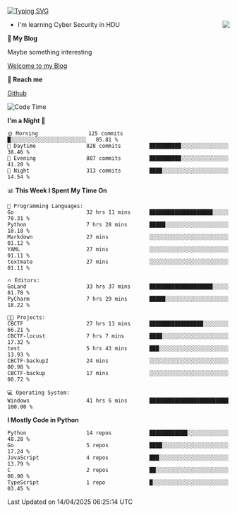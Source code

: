 [![Typing SVG](https://readme-typing-svg.herokuapp.com?font=Fira+Code&pause=1000&random=false&width=450&height=60&lines=Hello+%F0%9F%91%8B%F0%9F%8F%BB;I'm+JBNRZ)](https://git.io/typing-svg)

<a href="#">
  <img align="right" src="https://github-readme-stats.vercel.app/api?username=JBNRZ&show_icons=true&bg_color=15,f2f7fd,E0EAFC" />
</a>

- I'm learning Cyber Security in HDU

 **🌱 My Blog**

Maybe something interesting

[Welcome to my Blog](https://jbnrz.com.cn/)

 **💬 Reach me** 

[Github](https://github.com/JBNRZ)


<!--START_SECTION:waka-->
![Code Time](http://img.shields.io/badge/Code%20Time-1%2C147%20hrs%2046%20mins-blue)

**I'm a Night 🦉** 

```text
🌞 Morning                125 commits         █░░░░░░░░░░░░░░░░░░░░░░░░   05.81 % 
🌆 Daytime                828 commits         ██████████░░░░░░░░░░░░░░░   38.46 % 
🌃 Evening                887 commits         ██████████░░░░░░░░░░░░░░░   41.20 % 
🌙 Night                  313 commits         ████░░░░░░░░░░░░░░░░░░░░░   14.54 % 
```


📊 **This Week I Spent My Time On** 

```text
💬 Programming Languages: 
Go                       32 hrs 11 mins      ████████████████████░░░░░   78.31 % 
Python                   7 hrs 28 mins       █████░░░░░░░░░░░░░░░░░░░░   18.18 % 
Markdown                 27 mins             ░░░░░░░░░░░░░░░░░░░░░░░░░   01.12 % 
YAML                     27 mins             ░░░░░░░░░░░░░░░░░░░░░░░░░   01.11 % 
textmate                 27 mins             ░░░░░░░░░░░░░░░░░░░░░░░░░   01.11 % 

🔥 Editors: 
GoLand                   33 hrs 37 mins      ████████████████████░░░░░   81.78 % 
PyCharm                  7 hrs 29 mins       █████░░░░░░░░░░░░░░░░░░░░   18.22 % 

🐱‍💻 Projects: 
CBCTF                    27 hrs 13 mins      █████████████████░░░░░░░░   66.21 % 
CBCTF-locust             7 hrs 7 mins        ████░░░░░░░░░░░░░░░░░░░░░   17.32 % 
test                     5 hrs 43 mins       ███░░░░░░░░░░░░░░░░░░░░░░   13.93 % 
CBCTF-backup2            24 mins             ░░░░░░░░░░░░░░░░░░░░░░░░░   00.98 % 
CBCTF-backup             17 mins             ░░░░░░░░░░░░░░░░░░░░░░░░░   00.72 % 

💻 Operating System: 
Windows                  41 hrs 6 mins       █████████████████████████   100.00 % 
```

**I Mostly Code in Python** 

```text
Python                   14 repos            ████████████░░░░░░░░░░░░░   48.28 % 
Go                       5 repos             ████░░░░░░░░░░░░░░░░░░░░░   17.24 % 
JavaScript               4 repos             ███░░░░░░░░░░░░░░░░░░░░░░   13.79 % 
C                        2 repos             ██░░░░░░░░░░░░░░░░░░░░░░░   06.90 % 
TypeScript               1 repo              █░░░░░░░░░░░░░░░░░░░░░░░░   03.45 % 
```




 Last Updated on 14/04/2025 06:25:14 UTC
<!--END_SECTION:waka-->
